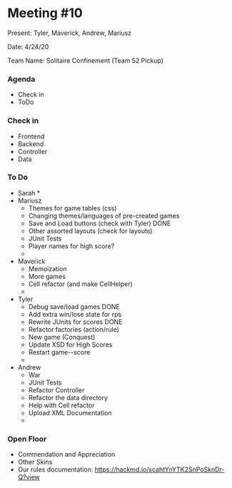 # Meeting #10
Present: Tyler, Maverick, Andrew, Mariusz

Date: 4/24/20

Team Name: Solitaire Confinement (Team 52 Pickup)

### Agenda
 * Check in
 * ToDo

### Check in
 * Frontend
 * Backend
 * Controller
 * Data

### To Do
* Sarah
    * 
* Mariusz
    * Themes for game tables (css)                      
    * Changing themes/languages of pre-created games    
    * Save and Load buttons (check with Tyler)          DONE
    * Other assorted layouts (check for layouts)
    * JUnit Tests
    * Player names for high score?
    * 
* Maverick
    * Memoization
    * More games
    * Cell refactor (and make CellHelper)
    * 
* Tyler
    * Debug save/load games                             DONE
    * Add extra win/lose state for rps
    * Rewrite JUnits for scores                         DONE
    * Refactor factories (action/rule)
    * New game (Conquest)
    * Update XSD for High Scores
    * Restart game--score
    * 
* Andrew
    * War
    * JUnit Tests
    * Refactor Controller
    * Refactor the data directory
    * Help with Cell refactor
    * Upload XML Documentation
    * 

### Open Floor
* Commendation and Appreciation
* Other Skins
* Our rules documentation: https://hackmd.io/scahtYnYTK2SnPoSknDr-Q?view

